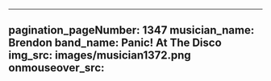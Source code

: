 ------
pagination_pageNumber: 1347
musician_name: Brendon
band_name: Panic! At The Disco
img_src: images/musician1372.png
onmouseover_src: 
------
